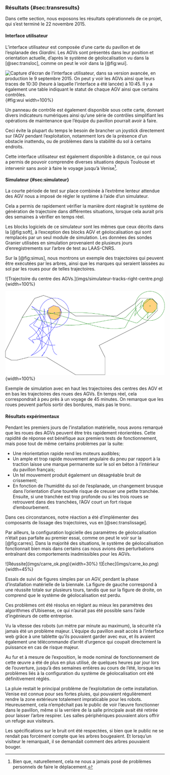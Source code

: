 ### Résultats {#sec:transresults}

Dans cette section, nous exposons les résultats opérationnels de ce projet, qui s’est terminé le 22 novembre 2015.

#### Interface utilisateur

L’interface utilisateur est composée d’une carte du pavillon et de l’esplanade des *Giardini*. Les AGVs sont présentés
dans leur position et orientation actuelle, d’après le système de géolocalisation vu dans la [@sec:transloc], comme on
peut le voir dans la [@fig:wui].

![Capture d’écran de l’interface utilisateur, dans sa version avancée, en production le 9 septembre 2015. On peut y
voir les AGVs ainsi que leurs traces de 10:30 (heure à laquelle l’interface a été lancée) à 10:45. Il y a également une
table indiquant le statut de chaque AGV ainsi que certains contrôles.](imgs/real_sim.png){#fig:wui width=100%}

Un panneau de contrôle est également disponible sous cette carte, donnant divers indicateurs numériques ainsi qu’une
série de contrôles simplifiant les opérations de maintenance que l’équipe du pavillon pourrait avoir à faire.

Ceci évite la plupart du temps le besoin de brancher un joystick directement sur l’AGV pendant l’exploitation,
notamment lors de la présence d’un obstacle inattendu, ou de problèmes dans la stabilité du sol à certains endroits.

Cette interface utilisateur est également disponible à distance, ce qui nous a permis de pouvoir comprendre diverses
situations depuis Toulouse et intervenir sans avoir à faire le voyage jusqu’à Venise[^9].

[^9]: Bien que, naturellement, cela ne nous a jamais posé de problèmes personnels de faire le déplacement.

#### Simulateur {#sec:simulateur}

La courte période de test sur place combinée à l’extrême lenteur attendue des AGV nous a imposé de régler le système à
l’aide d’un simulateur.

Cela a permis de rapidement vérifier la manière dont réagirait le système de génération de trajectoire dans différentes
situations, lorsque cela aurait pris des semaines à vérifier en temps réel.

Les blocks logiciels de ce simulateur sont les mêmes que ceux décrits dans la [@fig:soft], à l’exception des blocks AGV
et géolocalisation qui sont remplacés par un seul module de simulation. Les données des sondes Granier utilisées en
simulation provenaient de plusieurs jours d’enregistrements sur l’arbre de test au LAAS-CNRS.

Sur la [@fig:simus], nous montrons un exemple des trajectoires qui peuvent être exécutées par les arbres, ainsi que les
marques qui seraient laissées au sol par les roues pour de telles trajectoires.

<div id="fig:simus">
![Trajectoire du centre des AGVs.](imgs/simulateur-tracks-right-centre.png){width=100%}

![Trajectoire des roues des AGVs.](imgs/simulateur-tracks-right.png){width=100%}

Exemple de simulation avec en haut les trajectoires des centres des AGV et en bas les trajectoires des roues des
AGVs. En temps réel, cela correspondrait à peu près à un voyage de 45 minutes. On remarque que les roues peuvent
parfois sortir des bordures, mais pas le tronc.
</div>

#### Résultats expérimentaux

Pendant les premiers jours de l’installation matérielle, nous avons remarqué que les roues des AGVs peuvent être très
rapidement réorientées. Cette rapidité de réponse est bénéfique aux premiers tests de fonctionnement, mais pose tout de
même certains problèmes par la suite:

- Une réorientation rapide rend les moteurs audibles;
- Un ample et trop rapide mouvement angulaire du pneu par rapport à la traction laisse une marque permanente sur le sol
  en béton à l’intérieur du pavillon français;
- Un tel mouvement produit également un désagréable bruit de crissement;
- En fonction de l’humidité du sol de l’esplanade, un changement brusque dans l’orientation d’une tourelle risque de
  creuser une petite tranchée. Ensuite, si une tranchée est trop profonde ou si les trois roues se retrouvent dans des
  tranchées, l’AGV court un fort risque d’embourbement.

Dans ces circonstances, notre réaction a été d’implémenter des composants de lissage des trajectoires, vus en
[@sec:translissage].

Par ailleurs, la configuration logicielle des paramètres de géolocalisation n’était pas parfaite au premier essai,
comme on peut le voir sur la [@fig:carres]. Dans la majorité des situations, le système de géolocalisation fonctionnait
bien mais dans certains cas nous avions des perturbations entraînant des comportements inadmissibles pour les AGVs.

<div id="fig:carres">
![Réussite](imgs/carre_ok.png){width=30%}
![Échec](imgs/carre_ko.png){width=45%}

Essais de suivi de figures simples par un AGV, pendant la phase d’installation matérielle de la biennale. La figure de
gauche correspond à une réussite totale sur plusieurs tours, tandis que sur la figure de droite, on comprend que le
système de géolocalisation est perdu.
</div>

Ces problèmes ont été résolus en réglant au mieux les paramètres des algorithmes d’Ubisense, ce qui n’aurait pas été
possible sans l’aide d’ingénieurs de cette entreprise.

Vu la vitesse des robots (un mètre par minute au maximum), la sécurité n’a jamais été un problème majeur. L’équipe
du pavillon avait accès à l’interface web grâce à une tablette qu’ils pouvaient garder avec eux, et ils avaient
également une télécommande d’arrêt d’urgence qui coupait directement la puissance en cas de risque majeur.

Au fur et à mesure de l’exposition, le mode nominal de fonctionnement de cette œuvre a été de plus en plus utilisé, de
quelques heures par jour lors de l’ouverture, jusqu’à des semaines entières au cours de l’été, lorsque les problèmes
liés à la configuration du système de géolocalisation ont été définitivement réglés.

La pluie restait le principal problème de l’exploitation de cette installation. Venise est connue pour ses fortes
pluies, qui pouvaient régulièrement rendre la zone extérieure totalement impraticable pour les robots.  Heureusement,
cela n’empêchait pas le public de voir l’œuvre fonctionner dans le pavillon, même si la verrière de la salle principale
avait été retirée pour laisser l’arbre respirer. Les salles périphériques pouvaient alors offrir un refuge aux
visiteurs.

Les spécifications sur le bruit ont été respectées, si bien que le public ne se rendait pas forcément compte que les
arbres bougeaient. Et lorsqu’un visiteur le remarquait, il se demandait comment des arbres pouvaient bouger.
